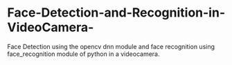 # Face-Detection-and-Recognition-in-VideoCamera-
Face Detection using the opencv dnn module and face recognition using face_recognition module of python in a videocamera.

